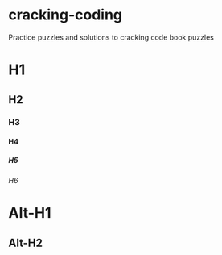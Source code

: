# cracking-coding
Practice puzzles and solutions to cracking code book puzzles

# H1
## H2
### H3
#### H4
##### H5
###### H6

Alt-H1
=======

Alt-H2
-------
